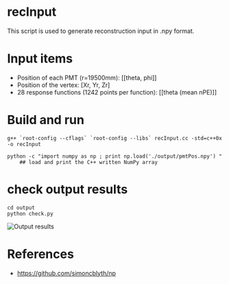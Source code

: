 # recInput

This script is used to generate reconstruction input in .npy format. 

# Input items
* Position of each PMT (r=19500mm): [[theta, phi]]
* Position of the vertex: [Xr, Yr, Zr]
* 28 response functions (1242 points per function): [[theta (mean nPE)]]

# Build and run
```
g++ `root-config --cflags` `root-config --libs` recInput.cc -std=c++0x -o recInput

python -c "import numpy as np ; print np.load('./output/pmtPos.npy') "
    ## load and print the C++ written NumPy array
```

# check output results
```
cd output
python check.py
```
![Output results](https://github.com/Wgoodman007/recInput/raw/master/output/test.png)

# References
* https://github.com/simoncblyth/np
